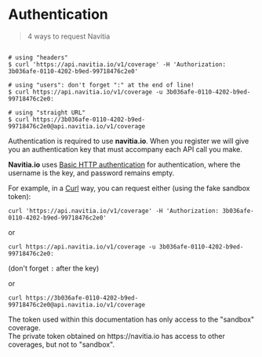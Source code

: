 Authentication
==============

> 4 ways to request Navitia

``` shell

# using "headers"
$ curl 'https://api.navitia.io/v1/coverage' -H 'Authorization: 3b036afe-0110-4202-b9ed-99718476c2e0'

# using "users": don't forget ":" at the end of line!
$ curl https://api.navitia.io/v1/coverage -u 3b036afe-0110-4202-b9ed-99718476c2e0:

# using "straight URL"
$ curl https://3b036afe-0110-4202-b9ed-99718476c2e0@api.navitia.io/v1/coverage

```

Authentication is required to use **navitia.io**. When you register we will give you
an authentication key that must accompany each API call you make.

**Navitia.io** uses [Basic HTTP authentication](http://tools.ietf.org/html/rfc2617#section-2)
for authentication, where the username is the key, and password remains empty.

For example, in a [Curl](https://en.wikipedia.org/wiki/CURL) way, you can request either (using the fake sandbox token):

`curl 'https://api.navitia.io/v1/coverage' -H 'Authorization: 3b036afe-0110-4202-b9ed-99718476c2e0'`

or

`curl https://api.navitia.io/v1/coverage -u 3b036afe-0110-4202-b9ed-99718476c2e0:`

(don't forget `:` after the key)

or

`curl https://3b036afe-0110-4202-b9ed-99718476c2e0@api.navitia.io/v1/coverage`

<aside class="notice">
The token used within this documentation has only access to the "sandbox" coverage.</br>
The private token obtained on https://navitia.io has access to other coverages, but not to "sandbox".
</aside>
